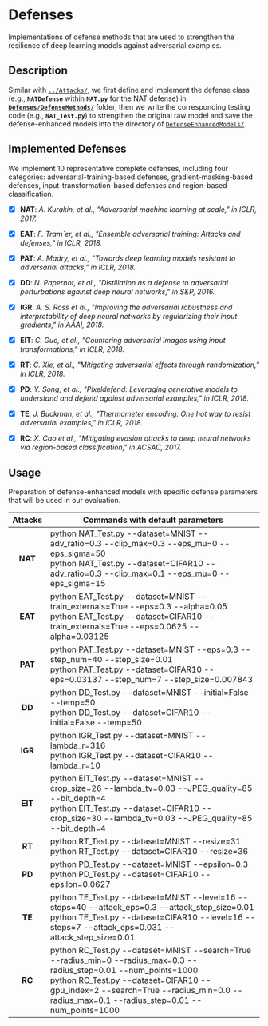# Defenses
Implementations of defense methods that are used to strengthen the resilience of deep learning models against adversarial examples.

## Description
Similar with [`../Attacks/`](../Attacks/), we first define and implement the defense class (e.g., **`NATDefense`** within **`NAT.py`** for the NAT defense) in **[`Defenses/DefenseMethods/`](./DefenseMethods/)** folder, then we write the corresponding testing code (e.g., **`NAT_Test.py`**) to strengthen the original raw model and save the defense-enhanced models into the directory of [`DefenseEnhancedModels/`](../DefenseEnhancedModels/).

## Implemented Defenses
We implement 10 representative complete defenses, including four categories: adversarial-training-based defenses, gradient-masking-based defenses, input-transformation-based defenses and region-based classification.

- [x] **NAT**: *A. Kurakin, et al., "Adversarial machine learning at scale," in ICLR, 2017.*
- [x] **EAT**: *F. Tram`er, et al., "Ensemble adversarial training: Attacks and defenses," in ICLR, 2018.*
- [x] **PAT**: *A. Madry, et al., "Towards deep learning models resistant to adversarial attacks," in ICLR, 2018.*
- [x] **DD**: *N. Papernot, et al., "Distillation as a defense to adversarial perturbations against deep neural networks," in S&P, 2016.*
- [x] **IGR**: *A. S. Ross et al., "Improving the adversarial robustness and interpretability of deep neural networks by regularizing their input gradients," in AAAI, 2018.*
- [x] **EIT**: *C. Guo, et al., "Countering adversarial images using input transformations," in ICLR, 2018.*
- [x] **RT**: *C. Xie, et al., "Mitigating adversarial effects through randomization," in ICLR, 2018.*
- [x] **PD**: *Y. Song, et al., "Pixeldefend: Leveraging generative models to understand and defend against adversarial examples," in ICLR, 2018.*
- [x] **TE**: *J. Buckman, et al., "Thermometer encoding: One hot way to resist adversarial examples," in ICLR, 2018.*
- [x] **RC**: *X. Cao et al., "Mitigating evasion attacks to deep neural networks via region-based classification," in ACSAC, 2017.*


## Usage
Preparation of defense-enhanced models with specific defense parameters that will be used in our evaluation.

|  Attacks  | Commands with default parameters |
|:---------:|--------------------------------- |
|  **NAT**  | python NAT_Test.py --dataset=MNIST --adv_ratio=0.3 --clip_max=0.3 --eps_mu=0 --eps_sigma=50 <br> python NAT_Test.py --dataset=CIFAR10 --adv_ratio=0.3 --clip_max=0.1 --eps_mu=0 --eps_sigma=15 |
|  **EAT**  | python EAT_Test.py --dataset=MNIST --train_externals=True --eps=0.3 --alpha=0.05 <br> python EAT_Test.py --dataset=CIFAR10 --train_externals=True --eps=0.0625 --alpha=0.03125 |
|  **PAT**  | python PAT_Test.py --dataset=MNIST --eps=0.3 --step_num=40 --step_size=0.01 <br> python PAT_Test.py --dataset=CIFAR10 --eps=0.03137 --step_num=7 --step_size=0.007843 |
|  **DD**   | python DD_Test.py --dataset=MNIST --initial=False --temp=50 <br> python DD_Test.py --dataset=CIFAR10 --initial=False --temp=50 |
|  **IGR**  | python IGR_Test.py --dataset=MNIST --lambda_r=316 <br> python IGR_Test.py --dataset=CIFAR10 --lambda_r=10 |
|  **EIT**  | python EIT_Test.py --dataset=MNIST --crop_size=26 --lambda_tv=0.03 --JPEG_quality=85 --bit_depth=4 <br> python EIT_Test.py --dataset=CIFAR10 --crop_size=30 --lambda_tv=0.03 --JPEG_quality=85 --bit_depth=4 |
|  **RT**   | python RT_Test.py --dataset=MNIST --resize=31 <br> python RT_Test.py --dataset=CIFAR10 --resize=36 |
|  **PD**   | python PD_Test.py --dataset=MNIST --epsilon=0.3 <br> python PD_Test.py --dataset=CIFAR10 --epsilon=0.0627 |
|  **TE**   | python TE_Test.py --dataset=MNIST --level=16 --steps=40 --attack_eps=0.3 --attack_step_size=0.01 <br> python TE_Test.py --dataset=CIFAR10 --level=16 --steps=7 --attack_eps=0.031 --attack_step_size=0.01 |
|  **RC**   | python RC_Test.py --dataset=MNIST --search=True --radius_min=0 --radius_max=0.3 --radius_step=0.01 --num_points=1000 <br> python RC_Test.py --dataset=CIFAR10 --gpu_index=2 --search=True --radius_min=0.0 --radius_max=0.1 --radius_step=0.01 --num_points=1000 |
